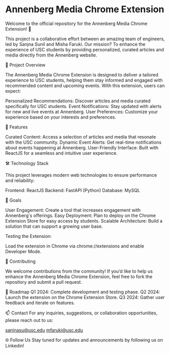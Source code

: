 # Annenberg Media Chrome Extension
Welcome to the official repository for the Annenberg Media Chrome Extension! 🎉 

This project is a collaborative effort between an amazing team of engineers, led by Sanjna Sunil and Misha Faruki. 
Our mission? 
To enhance the experience of USC students by providing personalized, curated articles and media directly from the Annenberg website.

🚀 Project Overview 

The Annenberg Media Chrome Extension is designed to deliver a tailored experience to USC students, helping them stay informed and engaged with recommended content and upcoming events. With this extension, users can expect:

Personalized Recommendations: Discover articles and media curated specifically for USC students.
Event Notifications: Stay updated with alerts for new and live events at Annenberg.
User Preferences: Customize your experience based on your interests and preferences.

🌟 Features

Curated Content: Access a selection of articles and media that resonate with the USC community.
Dynamic Event Alerts: Get real-time notifications about events happening at Annenberg.
User-Friendly Interface: Built with ReactJS for a seamless and intuitive user experience.

🛠️ Technology Stack

This project leverages modern web technologies to ensure performance and reliability:

Frontend: ReactJS
Backend: FastAPI (Python)
Database: MySQL

🎯 Goals

User Engagement: Create a tool that increases engagement with Annenberg's offerings.
Easy Deployment: Plan to deploy on the Chrome Extension Store for easy access by students.
Scalable Architecture: Build a solution that can support a growing user base.


Testing the Extension:

Load the extension in Chrome via chrome://extensions and enable Developer Mode.

🤝 Contributing

We welcome contributions from the community! If you’d like to help us enhance the Annenberg Media Chrome Extension, feel free to fork the repository and submit a pull request.

📅 Roadmap
Q1 2024: Complete development and testing phase.
Q2 2024: Launch the extension on the Chrome Extension Store.
Q3 2024: Gather user feedback and iterate on features.

📫 Contact
For any inquiries, suggestions, or collaboration opportunities, please reach out to us:

sanjnasu@usc.edu
mfaruki@usc.edu

🌐 Follow Us
Stay tuned for updates and announcements by following us on Linkedin!
